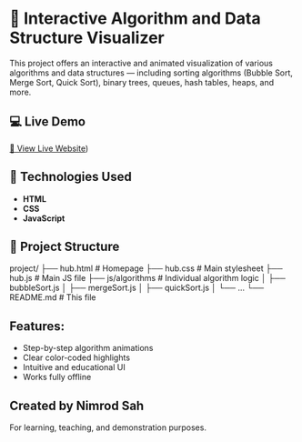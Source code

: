 # 🔢 Interactive Algorithm and Data Structure Visualizer

This project offers an interactive and animated visualization of various algorithms and data structures — including sorting algorithms (Bubble Sort, Merge Sort, Quick Sort), 
binary trees, queues, hash tables, heaps, and more.

## 💻 Live Demo

[🔗 View Live Website](https://nimiisahh.github.io/algorithm_visualizer/))


## 🧰 Technologies Used

- **HTML**
- **CSS**
- **JavaScript**

## 📁 Project Structure

project/
├── hub.html # Homepage
├── hub.css # Main stylesheet
├── hub.js # Main JS file
├── js/algorithms # Individual algorithm logic
│ ├── bubbleSort.js
│ ├── mergeSort.js
│ ├── quickSort.js
│ └── ...
└── README.md # This file

## Features:

- Step-by-step algorithm animations
- Clear color-coded highlights
- Intuitive and educational UI
- Works fully offline

## Created by Nimrod Sah
For learning, teaching, and demonstration purposes.




